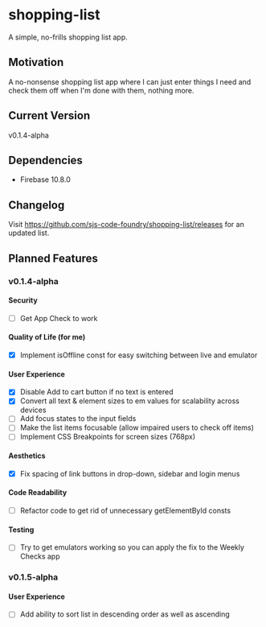 # shopping-list
A simple, no-frills shopping list app.
## Motivation
A no-nonsense shopping list app where I can just enter things I need and check them off when I'm done with them, nothing more.
## Current Version
v0.1.4-alpha
## Dependencies
- Firebase 10.8.0
## Changelog
Visit https://github.com/sjs-code-foundry/shopping-list/releases for an updated list.
## Planned Features
### v0.1.4-alpha
#### Security
- [ ] Get App Check to work
#### Quality of Life (for me)
- [x] Implement isOffline const for easy switching between live and emulator
#### User Experience
- [x] Disable Add to cart button if no text is entered
- [x] Convert all text & element sizes to em values for scalability across devices
- [ ] Add focus states to the input fields
- [ ] Make the list items focusable (allow impaired users to check off items)
- [ ] Implement CSS Breakpoints for screen sizes (768px)
#### Aesthetics
- [x] Fix spacing of link buttons in drop-down, sidebar and login menus
#### Code Readability
- [ ] Refactor code to get rid of unnecessary getElementById consts
#### Testing
- [ ] Try to get emulators working so you can apply the fix to the Weekly Checks app
### v0.1.5-alpha
#### User Experience
- [ ] Add ability to sort list in descending order as well as ascending
